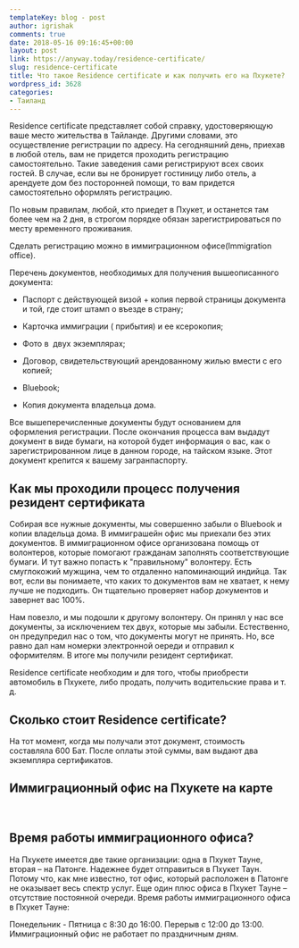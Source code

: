```yaml
---
templateKey: blog - post
author: igrishak
comments: true
date: 2018-05-16 09:16:45+00:00
layout: post
link: https://anyway.today/residence-certificate/
slug: residence-certificate
title: Что такое Residence certificate и как получить его на Пхукете?
wordpress_id: 3628
categories:
- Таиланд
---
```


Residence certificate представляет собой справку, удостоверяющую ваше место жительства в Тайланде. Другими словами, это осуществление регистрации по адресу. На сегодняшний день, приехав в любой отель, вам не придется проходить регистрацию самостоятельно. Такие заведения сами регистрируют всех своих гостей. В случае, если вы не бронирует гостиницу либо отель, а арендуете дом без посторонней помощи, то вам придется самостоятельно оформлять регистрацию.


<!-- more -->


По новым правилам, любой, кто приедет в Пхукет, и останется там более чем на 2 дня, в строгом порядке обязан зарегистрироваться по месту временного проживания.




Сделать регистрацию можно в иммиграционном офисе(Immigration office).


Перечень документов, необходимых для получения вышеописанного документа:



 	
  * Паспорт с действующей визой + копия первой страницы документа и той, где стоит штамп о въезде в страну;

 	
  * Карточка иммиграции ( прибытия) и ее ксерокопия;

 	
  * Фото в  двух экземплярах;

 	
  * Договор, свидетельствующий арендованному жилью вмести с его копией;

 	
  * Вluebook;

 	
  * Копия документа владельца дома.




Все вышеперечисленные документы будут основанием для оформления регистрации. После окончания процесса вам выдадут документ в виде бумаги, на которой будет информация о вас, как о зарегистрированном лице в данном городе, на тайском языке. Этот документ крепится к вашему загранпаспорту.





## Как мы проходили процесс получения резидент сертификата




Собирая все нужные документы, мы совершенно забыли о Bluebook и копии владельца дома. В иммиграшейн офис мы приехали без этих документов. В иммиграционном офисе организована помощь от волонтеров, которые помогают гражданам заполнять соответствующие бумаги. И тут важно попасть к "правильному" волонтеру. Есть смуглокожий мужщина, чем то отдаленно напоминающий индийца. Так вот, если вы понимаете, что каких то документов вам не хватает, к нему лучше не подходить. Он тщательно проверяет набор документов и завернет вас 100%.




Нам повезло, и мы подошли к другому волонтеру. Он принял у нас все документы, за исключением тех двух, которые мы забыли. Естественно, он предупредил нас о том, что документы могут не принять. Но, все равно дал нам номерки электронной оереди и отправил к оформителям. В итоге мы получили резидент сертификат.




Residence certificate необходим и для того, чтобы приобрести автомобиль в Пхукете, либо продать, получить водительские права и т. д.





## Сколько стоит Residence certificate?




На тот момент, когда мы получали этот документ, стоимость составляла 600 Бат. После оплаты этой суммы, вам выдают два экземпляра сертификатов.





## Иммиграционный офис на Пхукете на карте


﻿


## Время работы иммиграционного офиса?




На Пхукете имеется две такие организации: одна в Пхукет Тауне, вторая – на Патонге. Надежнее будет отправиться в Пхукет Таун. Потому что, как мне известно, тот офис, который расположен в Патонге не оказывает весь спектр услуг. Еще один плюс офиса в Пхукет Тауне – отсутствие постоянной очереди. Время работы иммиграционного офиса в Пхукет Тауне:


Понедельник - Пятница c 8:30 до 16:00. Перерыв с 12:00 до 13:00. Иммиграционный офис не работает по праздничным дням.

